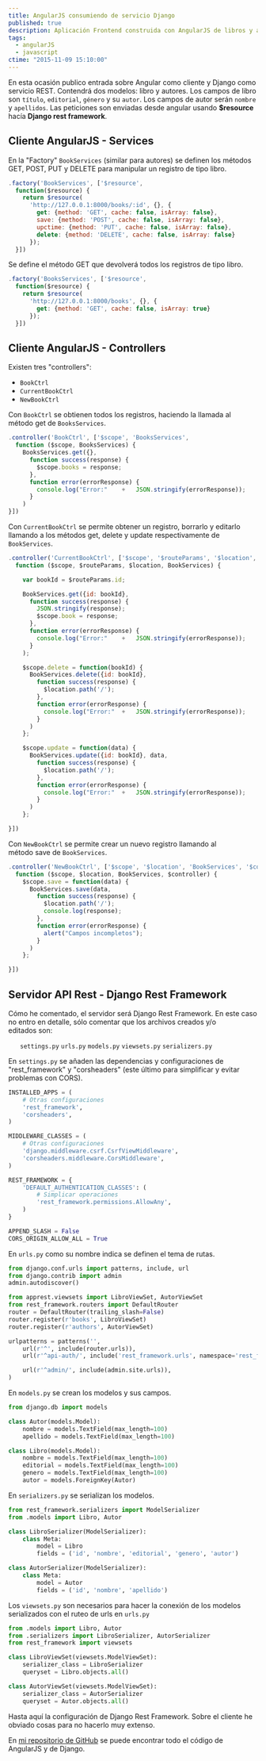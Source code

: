 ```yaml
---
title: AngularJS consumiendo de servicio Django
published: true
description: Aplicación Frontend construida con AngularJS de libros y autores consumiendo de servicio REST construido con Django
tags:
  - angularJS
  - javascript
ctime: "2015-11-09 15:10:00"
---
```


En esta ocasión publico entrada sobre Angular como cliente y Django como servicio REST. Contendrá dos modelos: libro y autores. Los campos de libro son <code>título</code>, <code>editorial</code>, <code>género</code> y su <code>autor</code>. Los campos de autor serán <code>nombre</code> y <code>apellidos</code>. Las peticiones son enviadas desde angular usando **$resource** hacía **Django rest framework**.

## Cliente AngularJS - Services

En la "Factory" <code>BookServices</code> (similar para autores) se definen los métodos GET, POST, PUT y DELETE para manipular un registro de tipo libro.

```javascript
.factory('BookServices', ['$resource',
  function($resource) {
    return $resource(
      'http://127.0.0.1:8000/books/:id', {}, {
        get: {method: 'GET', cache: false, isArray: false},
        save: {method: 'POST', cache: false, isArray: false},
        upctime: {method: 'PUT', cache: false, isArray: false},
        delete: {method: 'DELETE', cache: false, isArray: false}
      });
  }])
```

Se define el método GET que devolverá todos los registros de tipo libro.

```javascript
.factory('BooksServices', ['$resource',
  function($resource) {
    return $resource(
      'http://127.0.0.1:8000/books', {}, {
        get: {method: 'GET', cache: false, isArray: true}
      });
  }])
```

## Cliente AngularJS - Controllers

Existen tres "controllers":
<ul class="list-bullets">
  <li><code>BookCtrl</code></li>
  <li><code>CurrentBookCtrl</code></li>
  <li><code>NewBookCtrl</code></li>
</ul>

Con <code>BookCtrl</code> se obtienen todos los registros, haciendo la llamada al método get de <code>BooksServices</code>.

```javascript
.controller('BookCtrl', ['$scope', 'BooksServices',
  function ($scope, BooksServices) {
    BooksServices.get({},
      function success(response) {
        $scope.books = response;
      },
      function error(errorResponse) {
        console.log("Error:"	+	JSON.stringify(errorResponse));
      }
    )
}])
```

Con <code>CurrentBookCtrl</code> se permite obtener un registro, borrarlo y editarlo llamando a los métodos get, delete y update respectivamente de <code>BookServices</code>.

```javascript
.controller('CurrentBookCtrl', ['$scope', '$routeParams', '$location', 'BookServices',
  function ($scope, $routeParams, $location, BookServices) {

    var bookId = $routeParams.id;

    BookServices.get({id: bookId},
      function success(response) {
        JSON.stringify(response);
        $scope.book = response;
      },
      function error(errorResponse) {
        console.log("Error:"	+	JSON.stringify(errorResponse));
      }
    );

    $scope.delete = function(bookId) {
      BookServices.delete({id: bookId},
        function success(response) {
          $location.path('/');
        },
        function error(errorResponse) {
          console.log("Error:"	+	JSON.stringify(errorResponse));
        }
      )
    };

    $scope.update = function(data) {
      BookServices.update({id: bookId}, data,
        function success(response) {
          $location.path('/');
        },
        function error(errorResponse) {
          console.log("Error:"	+	JSON.stringify(errorResponse));
        }
      )
    };

}])
```

Con <code>NewBookCtrl</code> se permite crear un nuevo registro llamando al método save de <code>BookServices</code>.

```javascript
.controller('NewBookCtrl', ['$scope', '$location', 'BookServices', '$controller',
  function ($scope, $location, BookServices, $controller) {
    $scope.save = function(data) {
      BookServices.save(data,
        function success(response) {
          $location.path('/');
          console.log(response);
        },
        function error(errorResponse) {
          alert("Campos incompletos");
        }
      )
    };

}])
```

## Servidor API Rest - Django Rest Framework

Cómo he comentado, el servidor será Django Rest Framework. En este caso no entro en detalle, sólo comentar que los archivos creados y/o editados son:
<ul class="list-bullets">
  <code>settings.py</code>
  <code>urls.py</code>
  <code>models.py</code>
  <code>viewsets.py</code>
  <code>serializers.py</code>
</ul>

En <code>settings.py</code> se añaden las dependencias y configuraciones de "rest_framework" y "corsheaders" (este último para simplificar y evitar problemas con CORS).

```python
INSTALLED_APPS = (
    # Otras configuraciones
    'rest_framework',
    'corsheaders',
)

MIDDLEWARE_CLASSES = (
    # Otras configuraciones
    'django.middleware.csrf.CsrfViewMiddleware',
    'corsheaders.middleware.CorsMiddleware',
)

REST_FRAMEWORK = {
    'DEFAULT_AUTHENTICATION_CLASSES': (
        # Simplicar operaciones
        'rest_framework.permissions.AllowAny',
    )
}

APPEND_SLASH = False
CORS_ORIGIN_ALLOW_ALL = True
```

En <code>urls.py</code> como su nombre indica se definen el tema de rutas.

```python
from django.conf.urls import patterns, include, url
from django.contrib import admin
admin.autodiscover()

from apprest.viewsets import LibroViewSet, AutorViewSet
from rest_framework.routers import DefaultRouter
router = DefaultRouter(trailing_slash=False)
router.register(r'books', LibroViewSet)
router.register(r'authors', AutorViewSet)

urlpatterns = patterns('',
    url(r'^', include(router.urls)),
    url(r'^api-auth/', include('rest_framework.urls', namespace='rest_framework')),

    url(r'^admin/', include(admin.site.urls)),
)
```

En <code>models.py</code> se crean los modelos y sus campos.

```python
from django.db import models

class Autor(models.Model):
    nombre = models.TextField(max_length=100)
    apellido = models.TextField(max_length=100)

class Libro(models.Model):
    nombre = models.TextField(max_length=100)
    editorial = models.TextField(max_length=100)
    genero = models.TextField(max_length=100)
    autor = models.ForeignKey(Autor)
```

En <code>serializers.py</code> se serializan los modelos.

```python
from rest_framework.serializers import ModelSerializer
from .models import Libro, Autor

class LibroSerializer(ModelSerializer):
    class Meta:
        model = Libro
        fields = ('id', 'nombre', 'editorial', 'genero', 'autor')

class AutorSerializer(ModelSerializer):
    class Meta:
        model = Autor
        fields = ('id', 'nombre', 'apellido')
```

Los <code>viewsets.py</code> son necesarios para hacer la conexión de los modelos serializados con el ruteo de urls en <code>urls.py</code>

```python
from .models import Libro, Autor
from .serializers import LibroSerializer, AutorSerializer
from rest_framework import viewsets

class LibroViewSet(viewsets.ModelViewSet):
    serializer_class = LibroSerializer
    queryset = Libro.objects.all()

class AutorViewSet(viewsets.ModelViewSet):
    serializer_class = AutorSerializer
    queryset = Autor.objects.all()
```

Hasta aquí la configuración de Django Rest Framework. Sobre el cliente he obviado cosas para no hacerlo muy extenso.

En <a href="https://github.com/ivanalbizu/django_angular" target="_blank">mi repositorio de GitHub</a> se puede encontrar todo el código de AngularJS y de Django.